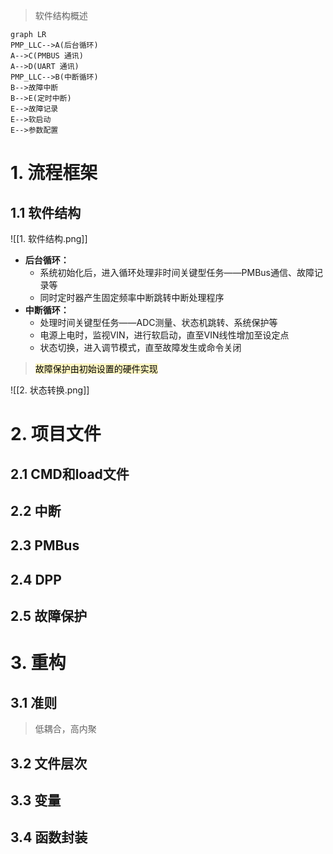 > 软件结构概述

```mermaid
graph LR
PMP_LLC-->A(后台循环)
A-->C(PMBUS 通讯)
A-->D(UART 通讯)
PMP_LLC-->B(中断循环)
B-->故障中断
B-->E(定时中断)
E-->故障记录
E-->软启动
E-->参数配置
```



# 1. 流程框架

## 1.1 软件结构

![[1. 软件结构.png]]
* **后台循环：**
    * 系统初始化后，进入循环处理非时间关键型任务——PMBus通信、故障记录等
    * 同时定时器产生固定频率中断跳转中断处理程序
* **中断循环：**
    * 处理时间关键型任务——ADC测量、状态机跳转、系统保护等
    * 电源上电时，监视VIN，进行软启动，直至VIN线性增加至设定点
    * 状态切换，进入调节模式，直至故障发生或命令关闭
>  <mark style="background: #FFF3A3A6;">故障保护由初始设置的硬件实现</mark>

![[2. 状态转换.png]]


# 2. 项目文件

## 2.1 CMD和load文件



## 2.2 中断


## 2.3 PMBus

## 2.4 DPP

## 2.5 故障保护


# 3. 重构

## 3.1 准则

> 低耦合，高内聚

## 3.2 文件层次

## 3.3 变量

## 3.4 函数封装




